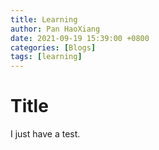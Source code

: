 ```yaml
---
title: Learning
author: Pan HaoXiang
date: 2021-09-19 15:39:00 +0800
categories: [Blogs]
tags: [learning]
---
```


# Title

I just have a test.

